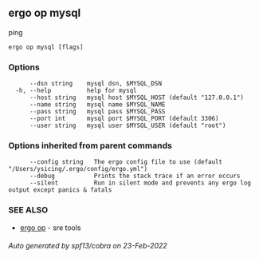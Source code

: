 ## ergo op mysql

ping

```
ergo op mysql [flags]
```

### Options

```
      --dsn string    mysql dsn, $MYSQL_DSN
  -h, --help          help for mysql
      --host string   mysql host $MYSQL_HOST (default "127.0.0.1")
      --name string   mysql name $MYSQL_NAME
      --pass string   mysql pass $MYSQL_PASS
      --port int      mysql port $MYSQL_PORT (default 3306)
      --user string   mysql user $MYSQL_USER (default "root")
```

### Options inherited from parent commands

```
      --config string   The ergo config file to use (default "/Users/ysicing/.ergo/config/ergo.yml")
      --debug           Prints the stack trace if an error occurs
      --silent          Run in silent mode and prevents any ergo log output except panics & fatals
```

### SEE ALSO

* [ergo op](ergo_op.md)	 - sre tools

###### Auto generated by spf13/cobra on 23-Feb-2022
